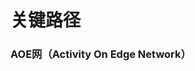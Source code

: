# 关键路径

### AOE网（Activity On Edge Network）

<!--stackedit_data:
eyJoaXN0b3J5IjpbLTYwNzgzMzcxNl19
-->